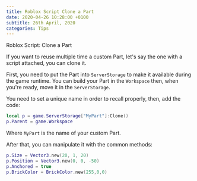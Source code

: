 ```yaml
---
title: Roblox Script Clone a Part
date: 2020-04-26 10:28:00 +0100
subtitle: 26th April, 2020
categories: Tips
---
```


Roblox Script: Clone a Part

If you want to reuse multiple time a custom Part, let's say the one with a script attached, you can clone it.

First, you need to put the Part into `ServerStorage` to make it available during the game runtime. You can build your Part in the `Workspace` then, when you're ready, move it in the `ServerStorage`.

You need to set a unique name in order to recall properly, then, add the code:

```lua
local p = game.ServerStorage["MyPart"]:Clone()
p.Parent = game.Workspace
```

Where `MyPart` is the name of your custom Part.

After that, you can manipulate it with the common methods:

```lua
p.Size = Vector3.new(20, 1, 20)
p.Position = Vector3.new(0, 0, -50)
p.Anchored = true
p.BrickColor = BrickColor.new(255,0,0)
```

